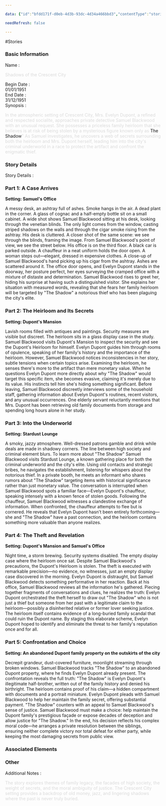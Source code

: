 ```yaml
---

data: {"id":"bfdd171f-d0eb-4d3b-93dc-4d34a466bbd3","contentType":"stories","name":"1 Shadows of the Crescent City","color":"#d03e3e","template":{"BasicInformation":{"type":"group","label":"Basic Information","fields":{"Name":{"type":"text","value":"<p><span style=\"color: rgb(218, 218, 218)\">Shadows of the Crescent City</span></p>","required":true},"BeginDate":{"type":"date","value":"1951-01-01T00:00:00.000Z"},"EndDate":{"type":"date","value":"1951-12-31T00:00:00.000Z"},"Synopsis":{"type":"textarea","value":"<p><span style=\"color: rgb(218, 218, 218)\">In the atmospheric setting of Crescent City, Mrs. Evelyn Dupont, a refined and respected socialite, approaches private detective Samuel Blackwood with an unusual request. She possesses a priceless family heirloom that she believes is at risk of being stolen by a mysterious figure known only as </span>The Shadow<span style=\"color: rgb(218, 218, 218)\">\" As Samuel investigates, he uncovers a web of secrets surrounding both the heirloom and Mrs. Dupont herself, leading him into the city's criminal underworld in a race to protect the artifact and confront the enigmatic thief.</span></p>"}}},"StoryDetails":{"type":"group","label":"Story Details","fields":{"StoryDetails":{"type":"array:textarea","value":["<h3>Part 1: A Case Arrives</h3><p><strong>Setting: Samuel's Office</strong></p><p>A messy desk, an ashtray full of ashes. Smoke hangs in the air. A dead plant in the corner. A glass of cognac and a half-empty bottle sit on a small cabinet. A wide shot shows Samuel Blackwood sitting at his desk, looking through the venetian blinds. The only light comes from the window, casting striped shadows on the walls and through the cigar smoke rising from the ashtray. His desk is cluttered. A closer shot of the same scene: we see through the blinds, framing the image. From Samuel Blackwood's point of view, we see the street below. His office is on the third floor. A black car is parked outside. A chauffeur in a neat uniform holds the door open. A woman steps out—elegant, dressed in expensive clothes. A close-up of Samuel Blackwood's hand picking up his cigar from the ashtray. Ashes are scattered around it. The office door opens, and Evelyn Dupont stands in the doorway, her posture perfect, her eyes surveying the cramped office with a mixture of distaste and determination. Samuel Blackwood rises to greet her, hiding his surprise at having such a distinguished visitor. She explains her situation with measured words, revealing that she fears her family heirloom will be targeted by \"The Shadow\" a notorious thief who has been plaguing the city's elite.</p>","<h3><strong>Part 2: The Heirloom and Its Secrets</strong></h3><p><strong>Setting: Dupont's Mansion</strong></p><p>Lavish rooms filled with antiques and paintings. Security measures are visible but discreet. The heirloom sits in a glass display case in the study. Samuel Blackwood visits Dupont's Mansion to inspect the security and see the Dupont's Heirloom for himself. Evelyn Dupont guides him through rooms of opulence, speaking of her family's history and the importance of the heirloom. However, Samuel Blackwood notices inconsistencies in her story, subtle tensions when certain topics arise. Examining the heirloom, he senses there's more to the artifact than mere monetary value. When he questions Evelyn Dupont more directly about why \"The Shadow\" would target this specific item, she becomes evasive, claiming it's merely due to its value. His instincts tell him she's hiding something significant. Before leaving, Samuel Blackwood discreetly interviews some of the household staff, gathering information about Evelyn Dupont's routines, recent visitors, and any unusual occurrences. One elderly servant reluctantly mentions that Mrs. Dupont has been retrieving old family documents from storage and spending long hours alone in her study.</p>","<h3>Part 3: Into the Underworld</h3><p><strong>Setting: Stardust Lounge</strong></p><p>A smoky, jazzy atmosphere. Well-dressed patrons gamble and drink while deals are made in shadowy corners. The line between high society and criminal element blurs. To learn more about \"The Shadow\" Samuel Blackwood visits Stardust Lounge, a known gathering place for both the criminal underworld and the city's elite. Using old contacts and strategic bribes, he navigates the establishment, listening for whispers about the notorious thief. In a private booth, he meets an informant who shares rumors about \"The Shadow\" targeting items with historical significance rather than just monetary value. The conversation is interrupted when Samuel Blackwood spots a familiar face—Evelyn Dupont's chauffeur, speaking intensely with a known fence of stolen goods. Following the chauffeur, Samuel Blackwood witnesses a clandestine exchange of information. When confronted, the chauffeur attempts to flee but is cornered. He reveals that Evelyn Dupont hasn't been entirely forthcoming—she and \"The Shadow\" have a past connection, and the heirloom contains something more valuable than anyone realizes.</p>","<h3>Part 4: The Theft and Revelation</h3><p><strong>Setting: Dupont's Mansion and Samuel's Office</strong></p><p>Night time, a storm brewing. Security systems disabled. The empty display case where the heirloom once sat. Despite Samuel Blackwood's precautions, the Dupont's Heirloom is stolen. The theft is executed with remarkable precision—no evidence, no witnesses, just an empty display case discovered in the morning. Evelyn Dupont is distraught, but Samuel Blackwood detects something performative in her reaction. Back at his office, Samuel Blackwood reviews all the information he's gathered. Piecing together fragments of conversations and clues, he realizes the truth: Evelyn Dupont orchestrated the theft herself to draw out \"The Shadow\" who is not just a thief but someone from her past with a legitimate claim to the heirloom—possibly a disinherited relative or former lover seeking justice. The heirloom itself contains evidence of a long-buried family scandal that could ruin the Dupont name. By staging this elaborate scheme, Evelyn Dupont hoped to identify and eliminate the threat to her family's reputation once and for all.</p>","<h3>Part 5: Confrontation and Choice</h3><p><strong>Setting: An abandoned Dupont family property on the outskirts of the city</strong></p><p>Decrepit grandeur, dust-covered furniture, moonlight streaming through broken windows. Samuel Blackwood tracks \"The Shadow\" to an abandoned Dupont property, where he finds Evelyn Dupont already present. The confrontation reveals the full truth: \"The Shadow\" is Evelyn Dupont's illegitimate half-brother, written out of the family history and denied his birthright. The heirloom contains proof of his claim—a hidden compartment with documents and a portrait miniature. Evelyn Dupont pleads with Samuel Blackwood to help her maintain the family secret, offering substantial payment. \"The Shadow\" counters with an appeal to Samuel Blackwood's sense of justice. Samuel Blackwood must make a choice: help maintain the Dupont family's prestigious façade or expose decades of deception and allow justice for \"The Shadow.\" In the end, his decision reflects his complex moral code—he arranges a private resolution between the siblings, ensuring neither complete victory nor total defeat for either party, while keeping the most damaging secrets from public view.</p>"]}}},"Associated":{"type":"group","label":"Associated Elements","fields":{"Characters":{"type":"array:text","value":[]},"Locations":{"type":"array:text","value":[]},"Events":{"type":"array:text","value":[]},"Items":{"type":"array:text","value":[]}}},"Other":{"type":"group","label":"Other","fields":{"AdditionalNotes":{"type":"textarea","value":"<p><span style=\"color: rgb(218, 218, 218)\">The story explores themes of family legacy, the facades of high society, the weight of secrets, and the moral ambiguity of justice. The Crescent City setting provides a backdrop of old money, jazz, and lingering shadows where the past is never truly buried.</span></p>"}}}}}

needRefresh: false

---
```


#Stories

<div class="section level-3"><h3 class="section-header">Basic Information</h3><div class="section-content"><div class="content-container"><div class="field-container field-type-text"><div class="field-label">Name : </div><div class="field-value text-value"><p><span style="color: rgb(218, 218, 218)">Shadows of the Crescent City</span></p></div></div><div class="field-container field-type-date"><div class="field-label">Begin Date : </div><div class="field-value date-value">01/01/1951</div></div><div class="field-container field-type-date"><div class="field-label">End Date : </div><div class="field-value date-value">31/12/1951</div></div><div class="field-container field-type-textarea"><div class="field-label">Synopsis : </div><div class="field-value"><div class="content-creation-textarea"><p><span style="color: rgb(218, 218, 218)">In the atmospheric setting of Crescent City, Mrs. Evelyn Dupont, a refined and respected socialite, approaches private detective Samuel Blackwood with an unusual request. She possesses a priceless family heirloom that she believes is at risk of being stolen by a mysterious figure known only as </span>The Shadow<span style="color: rgb(218, 218, 218)">" As Samuel investigates, he uncovers a web of secrets surrounding both the heirloom and Mrs. Dupont herself, leading him into the city's criminal underworld in a race to protect the artifact and confront the enigmatic thief.</span></p></div></div></div></div></div></div><div class="section-separator"></div><div class="section level-3"><h3 class="section-header">Story Details</h3><div class="section-content"><div class="content-container"><div class="field-container field-type-array:textarea"><div class="field-label">Story Details : </div><nav class="field-value array-container"><div class="array-item textarea-item content-creation-textarea"><h3>Part 1: A Case Arrives</h3><p><strong>Setting: Samuel's Office</strong></p><p>A messy desk, an ashtray full of ashes. Smoke hangs in the air. A dead plant in the corner. A glass of cognac and a half-empty bottle sit on a small cabinet. A wide shot shows Samuel Blackwood sitting at his desk, looking through the venetian blinds. The only light comes from the window, casting striped shadows on the walls and through the cigar smoke rising from the ashtray. His desk is cluttered. A closer shot of the same scene: we see through the blinds, framing the image. From Samuel Blackwood's point of view, we see the street below. His office is on the third floor. A black car is parked outside. A chauffeur in a neat uniform holds the door open. A woman steps out—elegant, dressed in expensive clothes. A close-up of Samuel Blackwood's hand picking up his cigar from the ashtray. Ashes are scattered around it. The office door opens, and Evelyn Dupont stands in the doorway, her posture perfect, her eyes surveying the cramped office with a mixture of distaste and determination. Samuel Blackwood rises to greet her, hiding his surprise at having such a distinguished visitor. She explains her situation with measured words, revealing that she fears her family heirloom will be targeted by "The Shadow" a notorious thief who has been plaguing the city's elite.</p></div><div class="array-item textarea-item content-creation-textarea"><h3><strong>Part 2: The Heirloom and Its Secrets</strong></h3><p><strong>Setting: Dupont's Mansion</strong></p><p>Lavish rooms filled with antiques and paintings. Security measures are visible but discreet. The heirloom sits in a glass display case in the study. Samuel Blackwood visits Dupont's Mansion to inspect the security and see the Dupont's Heirloom for himself. Evelyn Dupont guides him through rooms of opulence, speaking of her family's history and the importance of the heirloom. However, Samuel Blackwood notices inconsistencies in her story, subtle tensions when certain topics arise. Examining the heirloom, he senses there's more to the artifact than mere monetary value. When he questions Evelyn Dupont more directly about why "The Shadow" would target this specific item, she becomes evasive, claiming it's merely due to its value. His instincts tell him she's hiding something significant. Before leaving, Samuel Blackwood discreetly interviews some of the household staff, gathering information about Evelyn Dupont's routines, recent visitors, and any unusual occurrences. One elderly servant reluctantly mentions that Mrs. Dupont has been retrieving old family documents from storage and spending long hours alone in her study.</p></div><div class="array-item textarea-item content-creation-textarea"><h3>Part 3: Into the Underworld</h3><p><strong>Setting: Stardust Lounge</strong></p><p>A smoky, jazzy atmosphere. Well-dressed patrons gamble and drink while deals are made in shadowy corners. The line between high society and criminal element blurs. To learn more about "The Shadow" Samuel Blackwood visits Stardust Lounge, a known gathering place for both the criminal underworld and the city's elite. Using old contacts and strategic bribes, he navigates the establishment, listening for whispers about the notorious thief. In a private booth, he meets an informant who shares rumors about "The Shadow" targeting items with historical significance rather than just monetary value. The conversation is interrupted when Samuel Blackwood spots a familiar face—Evelyn Dupont's chauffeur, speaking intensely with a known fence of stolen goods. Following the chauffeur, Samuel Blackwood witnesses a clandestine exchange of information. When confronted, the chauffeur attempts to flee but is cornered. He reveals that Evelyn Dupont hasn't been entirely forthcoming—she and "The Shadow" have a past connection, and the heirloom contains something more valuable than anyone realizes.</p></div><div class="array-item textarea-item content-creation-textarea"><h3>Part 4: The Theft and Revelation</h3><p><strong>Setting: Dupont's Mansion and Samuel's Office</strong></p><p>Night time, a storm brewing. Security systems disabled. The empty display case where the heirloom once sat. Despite Samuel Blackwood's precautions, the Dupont's Heirloom is stolen. The theft is executed with remarkable precision—no evidence, no witnesses, just an empty display case discovered in the morning. Evelyn Dupont is distraught, but Samuel Blackwood detects something performative in her reaction. Back at his office, Samuel Blackwood reviews all the information he's gathered. Piecing together fragments of conversations and clues, he realizes the truth: Evelyn Dupont orchestrated the theft herself to draw out "The Shadow" who is not just a thief but someone from her past with a legitimate claim to the heirloom—possibly a disinherited relative or former lover seeking justice. The heirloom itself contains evidence of a long-buried family scandal that could ruin the Dupont name. By staging this elaborate scheme, Evelyn Dupont hoped to identify and eliminate the threat to her family's reputation once and for all.</p></div><div class="array-item textarea-item content-creation-textarea"><h3>Part 5: Confrontation and Choice</h3><p><strong>Setting: An abandoned Dupont family property on the outskirts of the city</strong></p><p>Decrepit grandeur, dust-covered furniture, moonlight streaming through broken windows. Samuel Blackwood tracks "The Shadow" to an abandoned Dupont property, where he finds Evelyn Dupont already present. The confrontation reveals the full truth: "The Shadow" is Evelyn Dupont's illegitimate half-brother, written out of the family history and denied his birthright. The heirloom contains proof of his claim—a hidden compartment with documents and a portrait miniature. Evelyn Dupont pleads with Samuel Blackwood to help her maintain the family secret, offering substantial payment. "The Shadow" counters with an appeal to Samuel Blackwood's sense of justice. Samuel Blackwood must make a choice: help maintain the Dupont family's prestigious façade or expose decades of deception and allow justice for "The Shadow." In the end, his decision reflects his complex moral code—he arranges a private resolution between the siblings, ensuring neither complete victory nor total defeat for either party, while keeping the most damaging secrets from public view.</p></div></nav></div></div></div></div><div class="section-separator"></div><div class="section level-3"><h3 class="section-header">Associated Elements</h3><div class="section-content"><div class="content-container"></div></div></div><div class="section-separator"></div><div class="section level-3"><h3 class="section-header">Other</h3><div class="section-content"><div class="content-container"><div class="field-container field-type-textarea"><div class="field-label">Additional Notes : </div><div class="field-value"><div class="content-creation-textarea"><p><span style="color: rgb(218, 218, 218)">The story explores themes of family legacy, the facades of high society, the weight of secrets, and the moral ambiguity of justice. The Crescent City setting provides a backdrop of old money, jazz, and lingering shadows where the past is never truly buried.</span></p></div></div></div></div></div></div><div class="section-separator"></div>